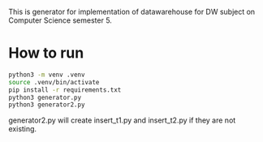 This is generator for implementation of datawarehouse for DW subject on Computer Science semester 5.

# How to run
```bash
python3 -m venv .venv
source .venv/bin/activate
pip install -r requirements.txt
python3 generator.py
python3 generator2.py
```
generator2.py will create insert_t1.py and insert_t2.py if they are not existing.
